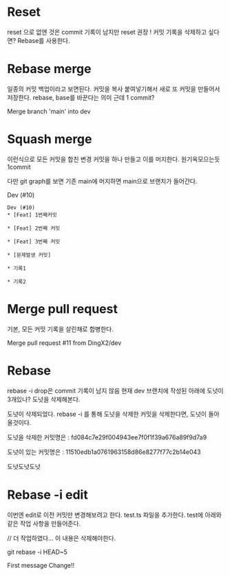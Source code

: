 # Reset

reset 으로 없앤 것은 commit 기록이 남지만
reset 권장 !
커밋 기록을 삭제하고 싶다면? Rebase를 사용한다.

# Rebase merge

일종의 커밋 백업이라고 보면된다.
커밋을 복사 붙여넣기해서 새로 또 커밋을 만들어서 저장한다.
rebase, base를 바꾼다는 의미 근데 1 commit?

Merge branch 'main' into dev

# Squash merge

이런식으로 모든 커밋을 합친 변경 커밋을 하나 만들고 이를 머지한다. 원기옥모으는듯 1commit

다만 git graph를 보면 기존 main에 머지하면 main으로 브랜치가 들어간다.

Dev (#10)

```
Dev (#10)
* [Feat] 1번째커밋

* [Feat] 2번째 커밋

* [Feat] 3번째 커밋

* [문제발생 커밋]

* 기록1

* 기록2
```

# Merge pull request

기본, 모든 커밋 기록을 살린채로 합병한다.

Merge pull request #11 from DingX2/dev

# Rebase

rebase -i drop은 commit 기록이 남지 않음
현재 dev 브랜치에 작성된 아래에 도넛이 3개있나?
도넛을 삭제해본다.

도넛이 삭제되었다. rebase -i 를 통해 도넛을 삭제한 커밋을 삭제한다면, 도넛이 돌아올것이다.

도넛을 삭제한 커밋명은 : fd084c7e29f004943ee7f0f1f39a676a89f9d7a9

도넛이 있는 커밋명은 : 11510edb1a0761963158d86e8277f77c2b14e043

도넛도넛도넛

# Rebase -i edit

이번엔 edit로 이전 커밋만 변경해보려고 한다.
test.ts 파일을 추가한다.
test에 아래와 같은 작업 사항을 만들어준다.

// 더 작업하였다... 이 내용은 삭제해야한다.

git rebase -i HEAD~5

First message
Change!!
